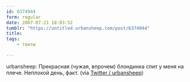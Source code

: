 ```yaml
---
id: 6374944
form: regular
date: 2007-07-21 18:03:52
tumblr: "https://untitled.urbansheep.com/post/6374944"
title:
tags:
    - твиты

---
```


<p>urbansheep: Прекрасная (чужая, впрочем) блондинка спит у меня на плече. Неплохой день, факт. (via <a href="http://twitter.com/urbansheep/statuses/161110972">Twitter / urbansheep</a>)</p>

